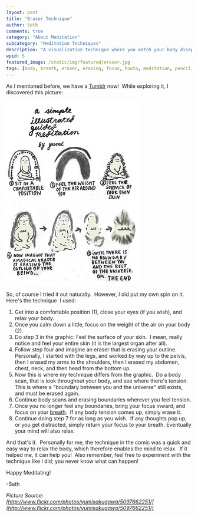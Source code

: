 ```yaml
---
layout: post
title: "Eraser Technique"
author: Seth
comments: true
category: "About Meditation"
subcategory: "Meditation Techniques"
description: "A visualization technique where you watch your body disappear."
wpid: 5
featured_image: /static/img/featured/eraser.jpg
tags: [body, breath, eraser, erasing, focus, howto, meditation, pencil, scan, skin, technique, tension, tumblr, visualization]
---
```


As I mentioned before, we have a [Tumblr](http://meditationenthusiasts.tumblr.com/) now!  While exploring it, I discovered this picture:

<!--more-->

[![Eraser Technique](/static/img/featured/eraser.jpg)](/static/img/featured/eraser.jpg)

So, of course I tried it out naturally.  However, I did put my own spin on it.  Here's the technique  I used:

1. Get into a comfortable position (1), close your eyes (if you wish), and relax your body.
2. Once you calm down a little, focus on the weight of the air on your body (2).
3. Do step 3 in the graphic: Feel the surface of your skin.  I mean, really notice and feel your entire skin (it is the largest organ after all).
4. Follow step four and imagine an eraser that is erasing your outline.  Personally, I started with the legs, and worked by way up to the pelvis, then I erased my arms to the shoulders, then I erased my abdomen, chest, neck, and then head from the bottom up.
5. Now this is where my technique differs from the graphic.  Do a body scan, that is look throughout your body, and see where there's tension.  This is where a "boundary between you and the universe" still exists, and must be erased again.
6. Continue body scans and erasing boundaries wherever you feel tension.
7. Once you no longer feel any boundaries, bring your focus inward, and focus on your [breath](/posts/about-meditation/meditation-techniques/focusing-on-the-breath).  If any body tension comes up, simply erase it.
8. Continue doing step 7 for as long as you wish.  If any thoughts pop up, or you get distracted, simply return your focus to your breath. Eventually your mind will also relax.

And that's it.  Personally for me, the technique in the comic was a quick and easy way to relax the body, which therefore enables the mind to relax.  If it helped me, it can help you!  Also remember, feel free to experiment with the technique like I did; you never know what can happen!

Happy Meditating!

-Seth

_Picture Source: [http://www.flickr.com/photos/yumisakugawa/5097662251/](http://www.flickr.com/photos/yumisakugawa/5097662251/)_
